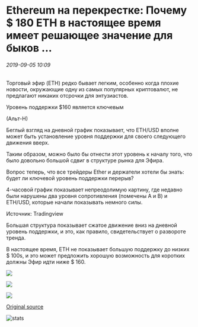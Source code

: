 # Ethereum на перекрестке: Почему $ 180 ETH в настоящее время имеет решающее значение для быков ...

###### 2019-09-05 10:09

Торговый эфир (ETH) редко бывает легким, особенно когда плохие новости, окружающие одну из самых популярных криптовалют, не предлагают никаких отсрочки для энтузиастов.

Уровень поддержки $160 является ключевым

(Альт-Н)

Беглый взгляд на дневной график показывает, что ETH/USD вполне может быть установление уровня поддержки для своего следующего движения вверх.

Таким образом, можно было бы отнести этот уровень к началу того, что было довольно большой сдвиг в структуре рынка для Эфира.

Вопрос теперь, что все трейдеры Ether и держатели хотели бы знать: будет ли ключевой уровень поддержки перерыв?

4-часовой график показывает непреодолимую картину, где недавно были нарушены два уровня сопротивления (помечены A и B) и ETH/USD, которые начали показывать немного силы.

Источник: Tradingview

Большая структура показывает сжатое движение вниз на дневной уровень поддержки, и это, как правило, свидетельствует о развороте тренда.

В настоящее время, ETH не показывает большую поддержку до низких $ 100s, и это может предложить хорошую возможность для коротких должны Эфир идти ниже $ 160.

![](https://s3.cointelegraph.com/storage/uploads/view/3543ecd4d8a478752c5957e8f1466f76.png)

![](https://s3.cointelegraph.com/storage/uploads/view/bc591eebe56c03070b8599dd031dcb10.png)

![](https://s3.cointelegraph.com/storage/uploads/view/bea2b011948d59476f1cfde329fdc765.png)

[Original source](https://cointelegraph.com/news/ethereum-at-a-crossroads-why-180-eth-is-now-critical-for-the-bulls)

![stats](https://c.statcounter.com/11760860/0/a89fa40b/1/ "stats")